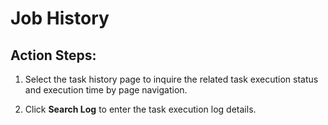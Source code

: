 # Job History

## Action Steps:

1. Select the task history page to inquire the related task execution status and execution time by page navigation.

2. Click **Search Log** to enter the task execution log details.
